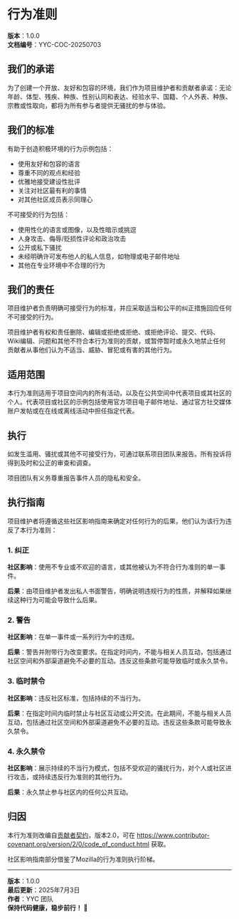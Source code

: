 # 行为准则

**版本**：1.0.0  
**文档编号**：YYC-COC-20250703

## 我们的承诺

为了创建一个开放、友好和包容的环境，我们作为项目维护者和贡献者承诺：无论年龄、体型、残疾、种族、性别认同和表达、经验水平、国籍、个人外表、种族、宗教或性取向，都将为所有参与者提供无骚扰的参与体验。

## 我们的标准

有助于创造积极环境的行为示例包括：

- 使用友好和包容的语言
- 尊重不同的观点和经验
- 优雅地接受建设性批评
- 关注对社区最有利的事情
- 对其他社区成员表示同理心

不可接受的行为包括：

- 使用性化的语言或图像，以及性暗示或挑逗
- 人身攻击、侮辱/贬损性评论和政治攻击
- 公开或私下骚扰
- 未经明确许可发布他人的私人信息，如物理或电子邮件地址
- 其他在专业环境中不合理的行为

## 我们的责任

项目维护者负责明确可接受行为的标准，并应采取适当和公平的纠正措施回应任何不可接受的行为。

项目维护者有权和责任删除、编辑或拒绝或拒绝、或拒绝评论、提交、代码、Wiki编辑、问题和其他不符合本行为准则的贡献，或暂停暂时或永久地禁止任何贡献者从事他们认为不适当、威胁、冒犯或有害的其他行为。

## 适用范围

本行为准则适用于项目空间内的所有活动，以及在公共空间中代表项目或其社区的个人。代表项目或社区的示例包括使用官方项目电子邮件地址、通过官方社交媒体账户发帖或在在线或离线活动中担任指定代表。

## 执行

如发生滥用、骚扰或其他不可接受行为，可通过联系项目团队来报告。所有投诉将得到及时和公正的审查和调查。

项目团队有义务尊重报告事件人员的隐私和安全。

## 执行指南

项目维护者将遵循这些社区影响指南来确定对任何行为的后果，他们认为该行为违反了本行为准则：

### 1. 纠正

**社区影响**：使用不专业或不欢迎的语言，或其他被认为不符合行为准则的单一事件。

**后果**：由项目维护者发出私人书面警告，明确说明违规行为的性质，并解释如果继续这种行为可能会导致什么后果。

### 2. 警告

**社区影响**：在单一事件或一系列行为中的违规。

**后果**：警告并附带行为改变要求。在指定时间内，不能与相关人员互动，包括通过社区空间和外部渠道避免不必要的互动。违反这些条款可能导致临时或永久禁令。

### 3. 临时禁令

**社区影响**：违反社区标准，包括持续的不当行为。

**后果**：在指定时间内临时禁止与社区互动或公开交流。在此期间，不能与相关人员互动，包括通过社区空间和外部渠道避免不必要的互动。违反这些条款可能导致永久禁令。

### 4. 永久禁令

**社区影响**：展示持续的不当行为模式，包括不受欢迎的骚扰行为，对个人或社区进行攻击，或持续违反行为准则的其他行为。

**后果**：永久禁止参与社区内的任何公共互动。

## 归因

本行为准则改编自[贡献者契约](https://www.contributor-covenant.org)，版本2.0，可在 https://www.contributor-covenant.org/version/2/0/code_of_conduct.html 获取。

社区影响指南部分借鉴了Mozilla的行为准则执行阶梯。

---

**版本**：1.0.0  
**最后更新**：2025年7月3日  
**作者**：YYC 团队  
**保持代码健康，稳步前行！ 🌹**